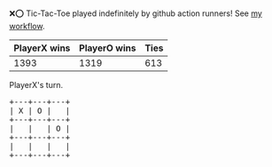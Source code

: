 :x::o: Tic-Tac-Toe played indefinitely by github action runners! See [my workflow](.github/workflows/play.yaml).

|PlayerX wins|PlayerO wins|Ties|
|-|-|-|
|1393|1319|613|

PlayerX's turn.

<pre>
+---+---+---+
| X | O |   |
+---+---+---+
|   |   | O |
+---+---+---+
|   |   |   |
+---+---+---+
</pre>